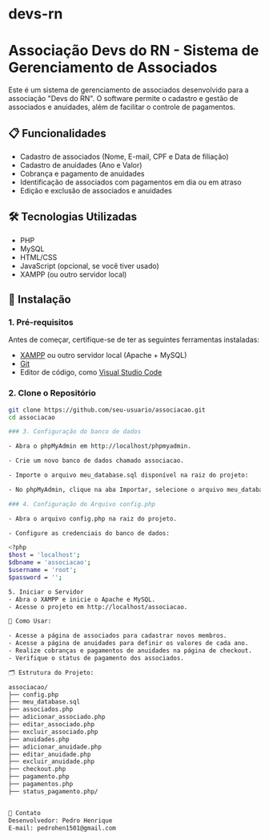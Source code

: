 # devs-rn
# Associação Devs do RN - Sistema de Gerenciamento de Associados

Este é um sistema de gerenciamento de associados desenvolvido para a associação "Devs do RN". O software permite o cadastro e gestão de associados e anuidades, além de facilitar o controle de pagamentos.

## 📋 Funcionalidades

- Cadastro de associados (Nome, E-mail, CPF e Data de filiação)
- Cadastro de anuidades (Ano e Valor)
- Cobrança e pagamento de anuidades
- Identificação de associados com pagamentos em dia ou em atraso
- Edição e exclusão de associados e anuidades

## 🛠️ Tecnologias Utilizadas

- PHP
- MySQL
- HTML/CSS
- JavaScript (opcional, se você tiver usado)
- XAMPP (ou outro servidor local)

## 🚀 Instalação

### 1. Pré-requisitos

Antes de começar, certifique-se de ter as seguintes ferramentas instaladas:

- [XAMPP](https://www.apachefriends.org/index.html) ou outro servidor local (Apache + MySQL)
- [Git](https://git-scm.com/)
- Editor de código, como [Visual Studio Code](https://code.visualstudio.com/)

### 2. Clone o Repositório

```bash
git clone https://github.com/seu-usuario/associacao.git
cd associacao

### 3. Configuração do banco de dados

- Abra o phpMyAdmin em http://localhost/phpmyadmin.

- Crie um novo banco de dados chamado associacao.

- Importe o arquivo meu_database.sql disponível na raiz do projeto:

- No phpMyAdmin, clique na aba Importar, selecione o arquivo meu_database.sql e clique em Executar.

### 4. Configuração do Arquivo config.php

- Abra o arquivo config.php na raiz do projeto.

- Configure as credenciais do banco de dados:

<?php
$host = 'localhost';
$dbname = 'associacao';
$username = 'root';
$password = '';

5. Iniciar o Servidor
- Abra o XAMPP e inicie o Apache e MySQL.
- Acesse o projeto em http://localhost/associacao.

📝 Como Usar:

- Acesse a página de associados para cadastrar novos membros.
- Acesse a página de anuidades para definir os valores de cada ano.
- Realize cobranças e pagamentos de anuidades na página de checkout.
- Verifique o status de pagamento dos associados.

🗂️ Estrutura do Projeto:

associacao/
├── config.php
├── meu_database.sql
├── associados.php
├── adicionar_associado.php
├── editar_associado.php
├── excluir_associado.php
├── anuidades.php
├── adicionar_anuidade.php
├── editar_anuidade.php
├── excluir_anuidade.php
├── checkout.php
├── pagamento.php
├── pagamentos.php
├── status_pagamento.php/


📧 Contato
Desenvolvedor: Pedro Henrique
E-mail: pedrohen1501@gmail.com





